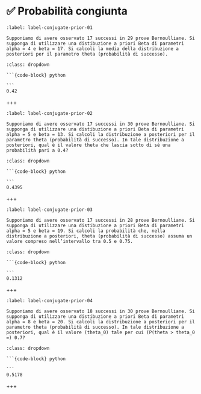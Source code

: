 # ✅ Probabilità congiunta

```{exercise}
:label: label-conjugate-prior-01

Supponiamo di avere osservato 17 successi in 29 prove Bernoulliane. Si supponga di utilizzare una distibuzione a priori Beta di parametri alpha = 4 e beta = 17. Si calcoli la media della distribuzione a posteriori per il parametro theta (probabilità di successo).
```

````{solution} label-conjugate-prior-01
:class: dropdown

```{code-block} python

```
0.42
````

+++


```{exercise}
:label: label-conjugate-prior-02

Supponiamo di avere osservato 17 successi in 30 prove Bernoulliane. Si supponga di utilizzare una distibuzione a priori Beta di parametri alpha = 5 e beta = 13. Si calcoli la distribuzione a posteriori per il parametro theta (probabilità di successo). In tale distribuzione a posteriori, qual è il valore theta che lascia sotto di sé una probabilità pari a 0.4?
```

````{solution} label-conjugate-prior-02
:class: dropdown

```{code-block} python

```
0.4395
````

+++


```{exercise}
:label: label-conjugate-prior-03

Supponiamo di avere osservato 17 successi in 28 prove Bernoulliane. Si supponga di utilizzare una distibuzione a priori Beta di parametri alpha = 5 e beta = 19. Si calcoli la probabilità che, nella distribuzione a posteriori, theta (probabilità di successo) assuma un valore compreso nell’intervallo tra 0.5 e 0.75.
```

````{solution} label-conjugate-prior-03
:class: dropdown

```{code-block} python

```
0.1312
````

+++


```{exercise}
:label: label-conjugate-prior-04

Supponiamo di avere osservato 18 successi in 30 prove Bernoulliane. Si supponga di utilizzare una distibuzione a priori Beta di parametri alpha = 8 e beta = 20. Si calcoli la distribuzione a posteriori per il parametro theta (probabilità di successo). In tale distribuzione a posteriori, qual è il valore (theta_0) tale per cui (P(theta > theta_0 =) 0.7?
```

````{solution} label-conjugate-prior-04
:class: dropdown

```{code-block} python

```
0.5178
````

+++